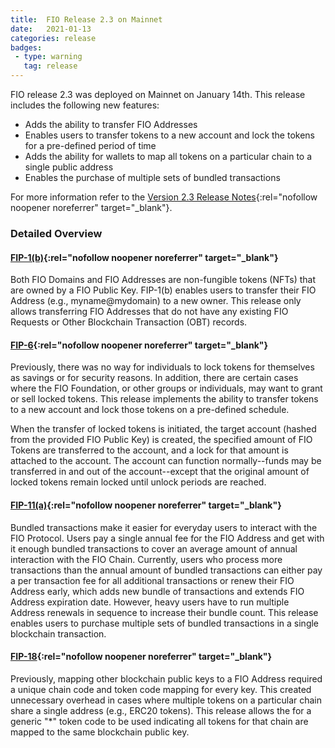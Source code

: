 ```yaml
---
title:  FIO Release 2.3 on Mainnet
date:   2021-01-13
categories: release
badges:
 - type: warning
   tag: release
---
```


FIO release 2.3 was deployed on Mainnet on January 14th. This release includes the following new features:

* Adds the ability to transfer FIO Addresses
* Enables users to transfer tokens to a new account and lock the tokens for a pre-defined period of time
* Adds the ability for wallets to map all tokens on a particular chain to a single public address
* Enables the purchase of multiple sets of bundled transactions

<!--more-->

For more information refer to the [Version 2.3 Release Notes](https://github.com/fioprotocol/fio.contracts/releases/tag/v2.3.0){:rel="nofollow noopener noreferrer" target="_blank"}.

### Detailed Overview

#### [FIP-1(b)](https://github.com/fioprotocol/fips/blob/master/fip-0001.md){:rel="nofollow noopener noreferrer" target="_blank"}

Both FIO Domains and FIO Addresses are non-fungible tokens (NFTs) that are owned by a FIO Public Key. FIP-1(b) enables users to transfer their FIO Address (e.g., myname@mydomain) to a new owner. This release only allows transferring FIO Addresses that do not have any existing FIO Requests or Other Blockchain Transaction (OBT) records. 

#### [FIP-6](https://github.com/fioprotocol/fips/blob/master/fip-0006.md){:rel="nofollow noopener noreferrer" target="_blank"} 

Previously, there was no way for individuals to lock tokens for themselves as savings or for security reasons. In addition, there are certain cases where the FIO Foundation, or other groups or individuals, may want to grant or sell locked tokens. This release implements the ability to transfer tokens to a new account and lock those tokens on a pre-defined schedule. 

When the transfer of locked tokens is initiated, the target account (hashed from the provided FIO Public Key) is created, the specified amount of FIO Tokens are transferred to the account, and a lock for that amount is attached to the account. The account can function normally--funds may be transferred in and out of the account--except that the original amount of locked tokens remain locked until unlock periods are reached. 

#### [FIP-11(a)](https://github.com/fioprotocol/fips/blob/master/fip-0011.md){:rel="nofollow noopener noreferrer" target="_blank"}

Bundled transactions make it easier for everyday users to interact with the FIO Protocol. Users pay a single annual fee for the FIO Address and get with it enough bundled transactions to cover an average amount of annual interaction with the FIO Chain. Currently, users who process more transactions than the annual amount of bundled transactions can either pay a per transaction fee for all additional transactions or renew their FIO Address early, which adds new bundle of transactions and extends FIO Address expiration date. However, heavy users have to run multiple Address renewals in sequence to increase their bundle count. This release enables users to purchase multiple sets of bundled transactions in a single blockchain transaction.

#### [FIP-18](https://github.com/fioprotocol/fips/blob/master/fip-0018.md){:rel="nofollow noopener noreferrer" target="_blank"}

Previously, mapping other blockchain public keys to a FIO Address required a unique chain code and token code mapping for every key. This created unnecessary overhead in cases where multiple tokens on a particular chain share a single address (e.g., ERC20 tokens). This release allows the for a generic "*" token code to be used indicating all tokens for that chain are mapped to the same blockchain public key.